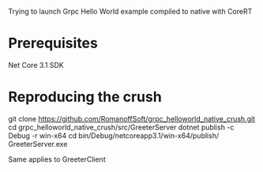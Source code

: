 Trying to launch Grpc Hello World example compiled to native with CoreRT

# Prerequisites
Net Core 3.1 SDK

# Reproducing the crush
git clone https://github.com/RomanoffSoft/grpc_helloworld_native_crush.git
cd grpc_helloworld_native_crush/src/GreeterServer
dotnet publish -c Debug -r win-x64
cd bin/Debug/netcoreapp3.1/win-x64/publish/
GreeterServer.exe

Same applies to GreeterClient

